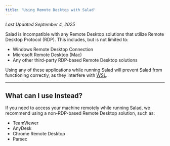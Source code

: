 ```yaml
---
title: 'Using Remote Desktop with Salad'
---
```


_Last Updated September 4, 2025_

Salad is incompatible with any Remote Desktop solutions that utilize Remote Desktop Protocol (RDP). This includes, but
is not limited to:

- Windows Remote Desktop Connection
- Microsoft Remote Desktop (Mac)
- Any other third-party RDP-based Remote Desktop solutions

Using any of these applications while running Salad will prevent Salad from functioning correctly, as they interfere
with [WSL](/docs/FAQ/Jobs/265-what-is-wsl).

---

## **What can I use Instead?**

If you need to access your machine remotely while running Salad, we recommend using a non-RDP-based Remote Desktop
solution, such as:

- TeamViewer
- AnyDesk
- Chrome Remote Desktop
- Parsec
